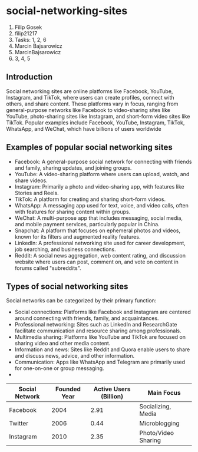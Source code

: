 # social-networking-sites
1. Filip Gosek
2. filip21217
3. Tasks: 1, 2, 6
4. Marcin Bajsarowicz
5. MarcinBajsarowicz
6. 3, 4, 5


## Introduction
Social networking sites are online platforms like Facebook, YouTube, Instagram, and TikTok, where users can create profiles, connect with others, and share content. These platforms vary in focus, ranging from general-purpose networks like Facebook to video-sharing sites like YouTube, photo-sharing sites like Instagram, and short-form video sites like TikTok. Popular examples include Facebook, YouTube, Instagram, TikTok, WhatsApp, and WeChat, which have billions of users worldwide
## Examples of popular social networking sites
* Facebook: A general-purpose social network for connecting with friends and family, sharing updates, and joining groups. 
* YouTube: A video-sharing platform where users can upload, watch, and share videos. 
* Instagram: Primarily a photo and video-sharing app, with features like Stories and Reels. 
* TikTok: A platform for creating and sharing short-form videos. 
* WhatsApp: A messaging app used for text, voice, and video calls, often with features for sharing content within groups. 
* WeChat: A multi-purpose app that includes messaging, social media, and mobile payment services, particularly popular in China. 
* Snapchat: A platform that focuses on ephemeral photos and videos, known for its filters and augmented reality features. 
* LinkedIn: A professional networking site used for career development, job searching, and business connections. 
* Reddit: A social news aggregation, web content rating, and discussion website where users can post, comment on, and vote on content in forums called "subreddits".
## Types of social networking sites
Social networks can be categorized by their primary function: 
* Social connections: Platforms like Facebook and Instagram are centered around connecting with friends, family, and acquaintances.
* Professional networking: Sites such as LinkedIn and ResearchGate facilitate communication and resource sharing among professionals.
* Multimedia sharing: Platforms like YouTube and TikTok are focused on sharing video and other media content.
* Information and news: Sites like Reddit and Quora enable users to share and discuss news, advice, and other information.
* Communication: Apps like WhatsApp and Telegram are primarily used for one-on-one or group messaging.
* 
| Social Network | Founded Year | Active Users (Billion) | Main Focus        |
|----------------|--------------|------------------------|-------------------|
| Facebook       | 2004         | 2.91                   | Socializing, Media|
| Twitter        | 2006         | 0.44                   | Microblogging     |
| Instagram      | 2010         | 2.35                   | Photo/Video Sharing|

